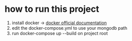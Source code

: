 # how to run this project
1. install docker -> [docker official documentation](https://docs.docker.com/)
2. edit the docker-compose.yml to use your mongodb path
3. run docker-compose up --build on project root